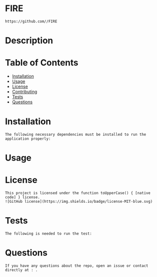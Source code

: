 

# FIRE
    https://github.com//FIRE

# Description
     

# Table of Contents
* [Installation](#installation)
* [Usage](#usage)
* [License](#license)
* [Contributing](#contributing)
* [Tests](#tests)
* [Questions](#questions)

# Installation
    The following necessary dependencies must be installed to run the application properly: 

# Usage
    

# License
    This project is licensed under the function toUpperCase() { [native code] } license. 
    ![GitHub license](https://img.shields.io/badge/license-MIT-blue.svg)

# Tests
    The following is needed to run the test: 

# Questions
    If you have any questions about the repo, open an issue or contact  directly at : .
    